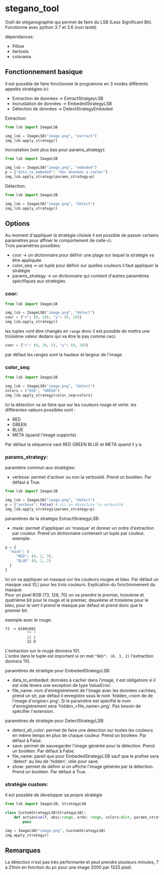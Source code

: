 # stegano_tool

Outil de stéganographie qui permet de faire du LSB (Less Significant Bit).  
Fonctionne avec python 3.7 et 3.6 (non testé)

dépendances:
* Pillow
* itertools
* colorama

## Fonctionnement basique  

Il est possible de faire fonctionner le programme en 3 modes différents appelés stratégies ici:  
* Extraction de données  -> ExtractStratgeyLSB
* Incrustation de données  -> EmbededStrategyLSB
* Détection de données  -> DetectStrategyEmbeded

Extraction:  
```python
from lsb import ImageLSB  

img_lsb = ImageLSB("image.png", "extract")  
img_lsb.apply_strategy()  
```

Incrustation (voir plus bas pour params_strategy):  
```python
from lsb import ImageLSB  

img_lsb = ImageLSB("image.png", "embeded")  
p = {"data_to_embeded": "des donnees a cacher"}
img_lsb.apply_strategy(params_strategy=p)  
```

Détection:  
```python
from lsb import ImageLSB  

img_lsb = ImageLSB("image.png", "detect")  
img_lsb.apply_strategy()  
```

## Options  

Au moment d'appliquer la stratégie choisie il est possible de passer certains paramètres pour affiner le comportement de celle-ci.  
Trois paramètres possibles:
* coor -> un dictionnaire pour définir une plage sur lequel la stratégie va être appliquée  
* color_seq -> un tuple pour définir sur quelles couleurs il faut appliquer la stratégie  
* params_strategy -> un dictionnaire qui contient d'autres paramètres spécifiques aux stratégies  

### coor:  
```python
from lsb import ImageLSB  

img_lsb = ImageLSB("image.png", "detect") 
coor = {"x": (0, 20), "y": (0, 20)}  
img_lsb.apply_strategy()  
```

les tuples vont être changés en ```range``` donc il est possible de mettre une troisième valeur dedans qui va être le pas comme ceci:  
```python
coor = {"x": (0, 20, 2), "y": (0, 20)}  
```  
par défaut les ranges sont la hauteur et largeur de l'image.  

### color_seq:  
```python
from lsb import ImageLSB

img_lsb = ImageLSB("image.png", "detect")  
colors = ("RED", "GREEN")
img_lsb.apply_strategy(color_seq=colors)  
```
Ici la détection va se faire que sur les couleurs rouge et verte.
les différentes valeurs possibles sont :
* RED
* GREEN
* BLUE
* META (quand l'image supporte)  

Par défaut la séquence vaut RED GREEN BLUE et META quand il y a.  

### params_strategy:  

paramètre commun aux stratégies:  

- verbose: permet d'activer ou non la verbosité. Prend un booléen. Par défaut à True.  
```python
from lsb import ImageLSB

img_lsb = ImageLSB("image.png", "detect")  
p = {"verbose": False} # ici on désactive la verbosité  
img_lsb.apply_strategy(params_strategy=p)  
```

paramètres de la stratégie ExtractStrategyLSB:

- mask: permet d'appliquer un 'masque' et donner un ordre d'extraction par couleur. Prend un dictionnaire contenant un tuple par             couleur.  
exemple:  
```python
p = {
  "mask": {
     "RED": (0, 2, 3),
     "BLUE" (0, 1, 2)
  }
}
```
Ici on va appliquer un masque sur les couleurs rouges et bleu. Par défaut un masque vaut (0,) pour les trois couleurs.  Explication du fonctionnement du masque:  
Pour un pixel RGB (73, 128, 70) on va prendre le premier, troisième et quatrième bit pour le rouge et le premier, deuxième et troisième pour le bleu, pour le vert il prend le masque par défaut et prend donc que le premier bit.

exemple avec le rouge:
```
73 -> 01001001  
          ^^ ^  
          || |  
          32 0  
```
L'extraction sur le rouge donnera 101.  
L'ordre dans le tuple est important si on met ```"RED": (0, 3, 2)``` l'extraction donnera 110.  

paramètres de stratégie pour EmbededStrategyLSB:  

- data_to_embeded: données à cacher dans l'image, il est obligatoire si il est vide lèvera une exception de type ValueError.  
- file_name: nom d'enregistrement de l'image avec les données cachées, prend un str, par défaut il enregistre sous le nom 'hidden_<nom de de l'image d'origine>.png'. Si le paramètre est spécifié le nom d'enregistrement sera 'hidden_<file_name>.png'. Pas besoin de spécifier l'extension.  

paramètres de stratégie pour DetectStrategyLSB:  

- detect_all_color: permet de faire une detection sur toutes les couleurs en même temps en plus de chaque couleur. Prend un booléen. Par défaut à False.   
- save:  permet de sauvegarder l'image générée pour la détection. Prend un booléen. Par défaut à False.  
- file_name: pareil que pour EmbededStrategyLSB sauf que le prefixe sera 'detect' au lieu de 'hidden', utile pour save.  
- show: permet de définir si on affiche l'image générée par la détection. Prend un booléen. Par défaut à True.  

### stratégie custom:  

Il est possible de développer sa propre stratégie  

```python
from lsb import ImageLSB, StrategyLSB

class CustomStrategyLSB(StrategyLSB):
    def action(self, absi:range, ordo: range, colors:dict, params_strategy:dict):
        pass

img = ImageLSB("image.png", CustomStrategyLSB)
img.apply_strategy()
```

## Remarques
La détection n'est pas très performante et peut prendre plusieurs minutes, 7 à 21min en fonction du pc pour une image 2000 par 1333 pixel.

